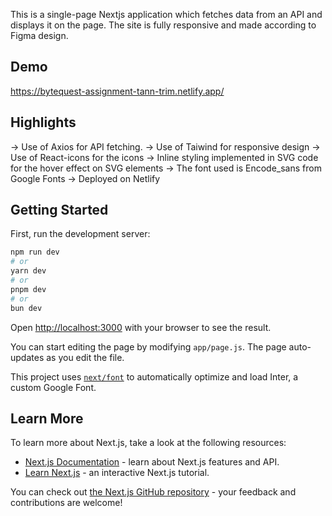 This is a single-page Nextjs application which fetches data from an API and displays it on the page. The site is fully responsive and made according to Figma design.

## Demo
https://bytequest-assignment-tann-trim.netlify.app/

## Highlights
-> Use of Axios for API fetching.
-> Use of Taiwind for responsive design
-> Use of React-icons for the icons
-> Inline styling implemented in SVG code for the hover effect on SVG elements
-> The font used is Encode_sans from Google Fonts
-> Deployed on Netlify

## Getting Started

First, run the development server:

```bash
npm run dev
# or
yarn dev
# or
pnpm dev
# or
bun dev
```

Open [http://localhost:3000](http://localhost:3000) with your browser to see the result.

You can start editing the page by modifying `app/page.js`. The page auto-updates as you edit the file.

This project uses [`next/font`](https://nextjs.org/docs/basic-features/font-optimization) to automatically optimize and load Inter, a custom Google Font.


## Learn More

To learn more about Next.js, take a look at the following resources:

- [Next.js Documentation](https://nextjs.org/docs) - learn about Next.js features and API.
- [Learn Next.js](https://nextjs.org/learn) - an interactive Next.js tutorial.

You can check out [the Next.js GitHub repository](https://github.com/vercel/next.js/) - your feedback and contributions are welcome!

